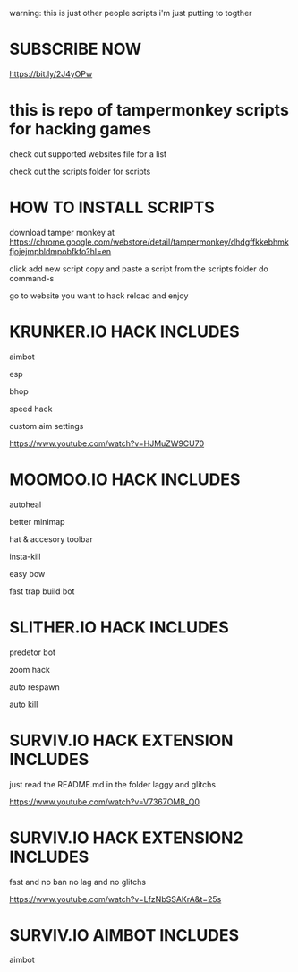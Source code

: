 warning: this is just other people scripts i'm just putting to togther 

# SUBSCRIBE NOW

https://bit.ly/2J4yOPw

# this is repo of tampermonkey scripts for hacking games
check out supported websites file for a list

check out the scripts folder for scripts
# HOW TO INSTALL SCRIPTS

download tamper monkey at https://chrome.google.com/webstore/detail/tampermonkey/dhdgffkkebhmkfjojejmpbldmpobfkfo?hl=en

click add new script copy and paste a script from the scripts folder do command-s

 go to website you want to hack reload and enjoy
# KRUNKER.IO HACK INCLUDES

aimbot

esp

bhop

speed hack

custom aim settings

https://www.youtube.com/watch?v=HJMuZW9CU70

# MOOMOO.IO HACK INCLUDES

autoheal

better minimap

hat & accesory toolbar

insta-kill

easy bow

fast trap build bot

# SLITHER.IO HACK INCLUDES

predetor bot

zoom hack 

auto respawn

auto kill
 # SURVIV.IO HACK EXTENSION INCLUDES
 
 just read the README.md in the folder
 laggy and glitchs
 
 https://www.youtube.com/watch?v=V7367OMB_Q0
 
 # SURVIV.IO HACK EXTENSION2 INCLUDES
 fast and no ban no lag and no glitchs
 
 https://www.youtube.com/watch?v=LfzNbSSAKrA&t=25s
 
 # SURVIV.IO AIMBOT INCLUDES
 
 aimbot 
